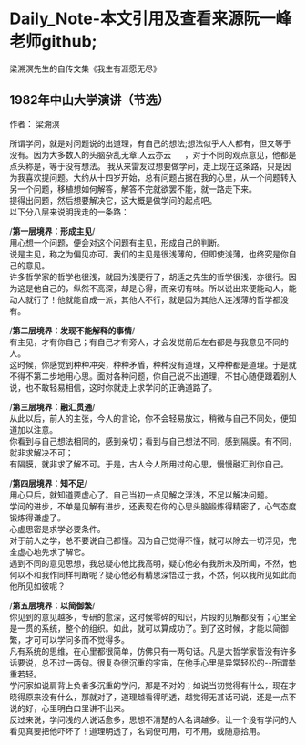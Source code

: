# Daily_Note-本文引用及查看来源阮一峰老师github;

梁溯溟先生的自传文集《我生有涯愿无尽》  

## 1982年中山大学演讲（节选）       
作者： 梁溯溟

所谓学问，就是对问题说的出道理，有自己的想法;想法似乎人人都有，但又等于没有。因为大多数人的头脑杂乱无章,人云亦云      ，对于不同的观点意见，他都是点头称是，等于没有想法。
我从来雷友过想要做学问，走上现在这条路，只是因为我喜欢提问题。大约从十四岁开始，总有问题占据在我的心里，从一个问题转入另一个问题，移植想如何解答，解答不完就欲罢不能，就一路走下来。  
提得出问题，然后想要解决它，这大概是做学问的起点吧。  
以下分八层来说明我走的一条路：

/**第一层境界：形成主见**/   
用心想一个问题，便会对这个问题有主见，形成自己的判断。      
说是主见，称之为偏见亦可。我们的主见是很浅薄的，但即使浅薄，也终究是你自己的意见。    
许多哲学家的哲学也很浅，就因为浅便行了，胡适之先生的哲学很浅，亦很行。因为这是他自己的，纵然不高深，却是心得，而亲切有味。所以说出来便能动人，能动人就行了！他就能自成一派，其他人不行，就是因为其他人连浅薄的哲学都没有。    

/**第二层境界：发现不能解释的事情**/  
有主见，才有你自己；有自己才有旁人，才会发觉前后左右都是与我意见不同的人。    
这时候，你感觉到种种冲突，种种矛盾，种种没有道理，又种种都是道理。于是就不得不第二步地用心思。面对各种问题，你自己说不出道理，不甘心随便跟着别人说，也不敢轻易相信，这时你就走上求学问的正确道路了。    

/**第三层境界：融汇贯通**/  
从此以后，前人的主张，今人的言论，你不会轻易放过，稍微与自己不同处，便知道加以注意。  
你看到与自己想法相同的，感到亲切；看到与自己想法不同，感到隔膜。有不同，就非求解决不可；  
有隔膜，就非求了解不可。于是，古人今人所用过的心思，慢慢融汇到你自己。  

/**第四层境界：知不足**/  
用心只后，就知道要虚心了。自己当初一点见解之浮浅，不足以解决问题。  
学问的进步，不单是见解有进步，还表现在你的心思头脑锻炼得精密了，心气态度锻炼得谦虚了。  
心虚思密是求学必要条件。    
对于前人之学，总不要说自己都懂。因为自己觉得不懂，就可以除去一切浮见，完全虚心地先求了解它。    
遇到不同的意见思想，我总疑心他比我高明，疑心他必有我所未及所闻，不然，他何以不和我作同样判断呢？疑心他必有精思深悟过于我，不然，何以我所见如此而他所见如彼呢？ 

/**第五层境界：以简御繁**/  
你见到的意见越多，专研的愈深，这时候零碎的知识，片段的见解都没有；心里全是一贯的系统，整个的组织。如此，就可以算成功了。到了这时候，才能以简御繁，才可可以学问多而不觉得多。  
凡有系统的思维，在心里都很简单，仿佛只有一两句话。凡是大哲学家皆没有许多话要说，总不过一两句。很复杂很沉重的宇宙，在他手心里是异常轻松的--所谓举重若轻。  
学问家如说肩背上负者多沉重的学问，那是不对的；如说当初觉得有什么，现在才晓得原来没有什么，那就对了，道理越看得明透，越觉得无甚话可说，还是一点不说的好，心里明白口里讲不出来。  
反过来说，学问浅的人说话愈多，思想不清楚的人名词越多。让一个没有学问的人看见真要把他吓坏了！道理明透了，名词便可用，可不用，或随意拾用。  
